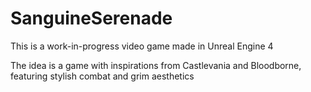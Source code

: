 # SanguineSerenade

This is a work-in-progress video game made in Unreal Engine 4

The idea is a game with inspirations from Castlevania and Bloodborne, featuring stylish combat and grim aesthetics  
